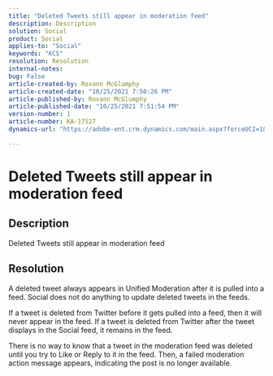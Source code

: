 ```yaml
---
title: "Deleted Tweets still appear in moderation feed"
description: Description
solution: Social
product: Social
applies-to: "Social"
keywords: "KCS"
resolution: Resolution
internal-notes: 
bug: False
article-created-by: Roxann McGlumphy
article-created-date: "10/25/2021 7:50:26 PM"
article-published-by: Roxann McGlumphy
article-published-date: "10/25/2021 7:51:54 PM"
version-number: 1
article-number: KA-17527
dynamics-url: "https://adobe-ent.crm.dynamics.com/main.aspx?forceUCI=1&pagetype=entityrecord&etn=knowledgearticle&id=4d279fc8-cc35-ec11-b6e6-000d3a3485ea"

---
```

# Deleted Tweets still appear in moderation feed

## Description

Deleted Tweets still appear in moderation feed

## Resolution


A deleted tweet always appears in Unified Moderation after it is pulled into a feed. Social does not do anything to update deleted tweets in the feeds.

If a tweet is deleted from Twitter before it gets pulled into a feed, then it will never appear in the feed. If a tweet is deleted from Twitter after the tweet displays in the Social feed, it remains in the feed.

There is no way to know that a tweet in the moderation feed was deleted until you try to Like or Reply to it in the feed. Then, a failed moderation action message appears, indicating the post is no longer available.
